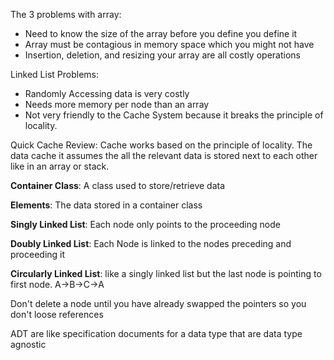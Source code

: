 The 3 problems with array:
* Need to know the size of the array before you define you define it
* Array must be contagious in memory space which you might not have
* Insertion, deletion, and resizing your array are all costly operations

Linked List Problems:
* Randomly Accessing data is very costly
* Needs more memory per node than an array
* Not very friendly to the Cache System because it breaks the principle of locality.

Quick Cache Review: Cache works based on the principle of locality. The data cache it assumes the all the relevant data is stored next to each other like in an array or stack.

**Container Class**: A class used to store/retrieve data

**Elements**: The data stored in a container class

**Singly Linked List**: Each node only points to the proceeding node

**Doubly Linked List**: Each Node is linked to the nodes preceding and proceeding it

**Circularly Linked List**: like a singly linked list but the last node is pointing to first node. A->B->C->A

Don't delete a node until you have already swapped the pointers so you don't loose references

ADT are like specification documents for a data type that are data type agnostic 